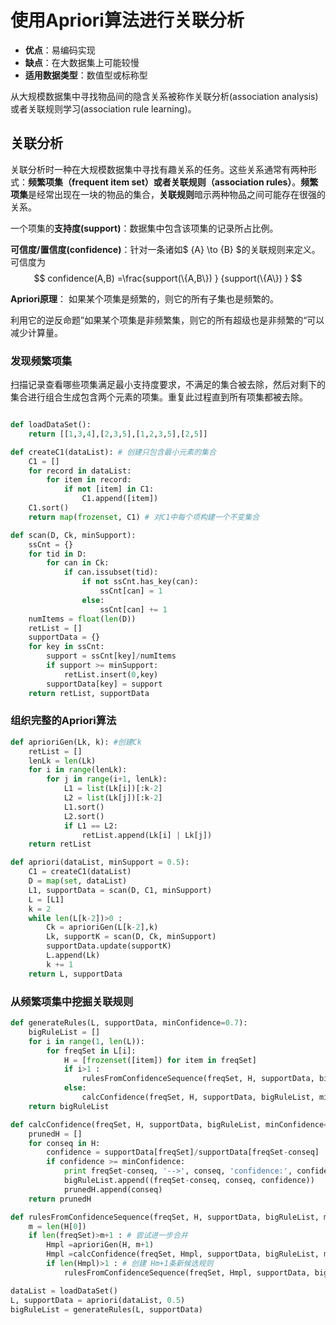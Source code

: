 # 使用Apriori算法进行关联分析

+ **优点**：易编码实现
+ **缺点**：在大数据集上可能较慢
+ **适用数据类型**：数值型或标称型

从大规模数据集中寻找物品间的隐含关系被称作关联分析(association analysis)或者关联规则学习(association rule learning)。

## 关联分析

关联分析时一种在大规模数据集中寻找有趣关系的任务。这些关系通常有两种形式：**频繁项集（frequent item set）**或者**关联规则（association rules）**。**频繁项集**是经常出现在一块的物品的集合，**关联规则**暗示两种物品之间可能存在很强的关系。

一个项集的**支持度(support)**：数据集中包含该项集的记录所占比例。

**可信度/置信度(confidence)**：针对一条诸如$ \{A\} \to \{B\} $的关联规则来定义。可信度为
$$
confidence(A,B) =\frac{support(\{A,B\}) } {support(\{A\}) }
$$

**Apriori原理**： 如果某个项集是频繁的，则它的所有子集也是频繁的。

利用它的逆反命题”如果某个项集是非频繁集，则它的所有超级也是非频繁的“可以减少计算量。

### 发现频繁项集

扫描记录查看哪些项集满足最小支持度要求，不满足的集合被去除，然后对剩下的集合进行组合生成包含两个元素的项集。重复此过程直到所有项集都被去除。

```python

def loadDataSet():
	return [[1,3,4],[2,3,5],[1,2,3,5],[2,5]]

def createC1(dataList): # 创建只包含最小元素的集合
	C1 = []
	for record in dataList:
		for item in record:
			if not [item] in C1:
				C1.append([item])
	C1.sort()
	return map(frozenset, C1) # 对C1中每个项构建一个不变集合

def scan(D, Ck, minSupport):
	ssCnt = {}
	for tid in D:
		for can in Ck:
			if can.issubset(tid):
				if not ssCnt.has_key(can): 
					ssCnt[can] = 1
				else:
					ssCnt[can] += 1
	numItems = float(len(D))
	retList = []
	supportData = {}
	for key in ssCnt:
		support = ssCnt[key]/numItems
		if support >= minSupport:
			retList.insert(0,key)
		supportData[key] = support
	return retList, supportData

```

### 组织完整的Apriori算法

```python
def aprioriGen(Lk, k): #创建Ck
	retList = []
	lenLk = len(Lk)
	for i in range(lenLk):
		for j in range(i+1, lenLk):
			L1 = list(Lk[i])[:k-2]
			L2 = list(Lk[j])[:k-2]
			L1.sort()
			L2.sort()
			if L1 == L2:
				retList.append(Lk[i] | Lk[j])
	return retList

def apriori(dataList, minSupport = 0.5):
	C1 = createC1(dataList)
	D = map(set, dataList)
	L1, supportData = scan(D, C1, minSupport)
	L = [L1]
	k = 2
	while len(L[k-2])>0 :
		Ck = aprioriGen(L[k-2],k)
		Lk, supportK = scan(D, Ck, minSupport)
		supportData.update(supportK)
		L.append(Lk)
		k += 1
	return L, supportData
```

### 从频繁项集中挖掘关联规则

```python
def generateRules(L, supportData, minConfidence=0.7):
	bigRuleList = []
	for i in range(1, len(L)):
		for freqSet in L[i]:
			H = [frozenset([item]) for item in freqSet]
			if i>1 :
				rulesFromConfidenceSequence(freqSet, H, supportData, bigRuleList, minConfidence)
			else:
				calcConfidence(freqSet, H, supportData, bigRuleList, minConfidence)
	return bigRuleList

def calcConfidence(freqSet, H, supportData, bigRuleList, minConfidence=0.7):
	prunedH = []
	for conseq in H:
		confidence = supportData[freqSet]/supportData[freqSet-conseq]
		if confidence >= minConfidence:
			print freqSet-conseq, '-->', conseq, 'confidence:', confidence
			bigRuleList.append((freqSet-conseq, conseq, confidence))
			prunedH.append(conseq)
	return prunedH

def rulesFromConfidenceSequence(freqSet, H, supportData, bigRuleList, minConfidence=0.7):
	m = len(H[0])
	if len(freqSet)>m+1 : # 尝试进一步合并
		Hmpl =aprioriGen(H, m+1)
		Hmpl =calcConfidence(freqSet, Hmpl, supportData, bigRuleList, minConfidence)
		if len(Hmpl)>1 : # 创建 Hm+1条新候选规则
			rulesFromConfidenceSequence(freqSet, Hmpl, supportData, bigRuleList, minConfidence)

```

```python
dataList = loadDataSet()
L, supportData = apriori(dataList, 0.5)
bigRuleList = generateRules(L, supportData)
```

